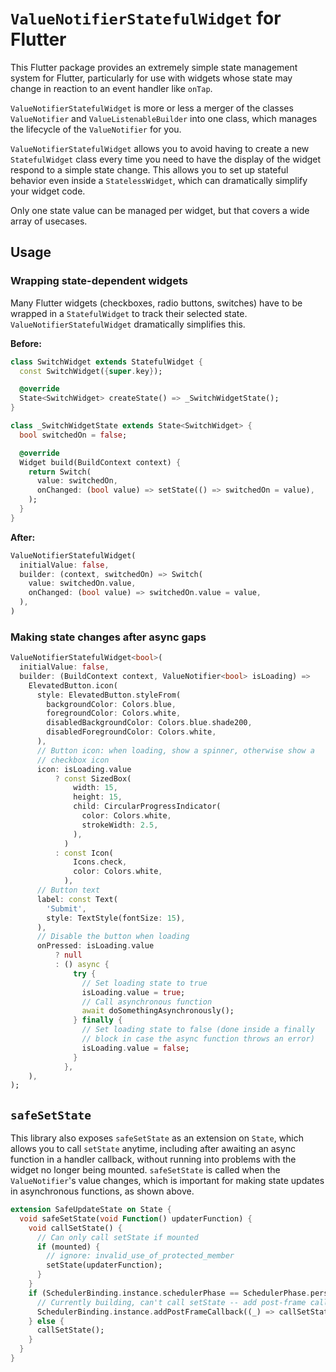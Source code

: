 # `ValueNotifierStatefulWidget` for Flutter

This Flutter package provides an extremely simple state management system for Flutter, particularly for use with widgets whose state may change in reaction to an event handler like `onTap`.

`ValueNotifierStatefulWidget` is more or less a merger of the classes `ValueNotifier` and `ValueListenableBuilder` into one class, which manages the lifecycle of the `ValueNotifier` for you.

`ValueNotifierStatefulWidget` allows you to avoid having to create a new `StatefulWidget` class every time you need to have the display of the widget respond to a simple state change. This allows you to set up stateful behavior even inside a `StatelessWidget`, which can dramatically simplify your widget code.

Only one state value can be managed per widget, but that covers a wide array of usecases.

## Usage

### Wrapping state-dependent widgets

Many Flutter widgets (checkboxes, radio buttons, switches) have to be wrapped in a `StatefulWidget` to track their selected state. `ValueNotifierStatefulWidget` dramatically simplifies this.

**Before:**

```dart
class SwitchWidget extends StatefulWidget {
  const SwitchWidget({super.key});

  @override
  State<SwitchWidget> createState() => _SwitchWidgetState();
}

class _SwitchWidgetState extends State<SwitchWidget> {
  bool switchedOn = false;

  @override
  Widget build(BuildContext context) {
    return Switch(
      value: switchedOn,
      onChanged: (bool value) => setState(() => switchedOn = value),
    );
  }
}
```

**After:**

```dart
ValueNotifierStatefulWidget(
  initialValue: false,
  builder: (context, switchedOn) => Switch(
    value: switchedOn.value,
    onChanged: (bool value) => switchedOn.value = value,
  ),
)
```

### Making state changes after async gaps

```dart
ValueNotifierStatefulWidget<bool>(
  initialValue: false,
  builder: (BuildContext context, ValueNotifier<bool> isLoading) =>
    ElevatedButton.icon(
      style: ElevatedButton.styleFrom(
        backgroundColor: Colors.blue,
        foregroundColor: Colors.white,
        disabledBackgroundColor: Colors.blue.shade200,
        disabledForegroundColor: Colors.white,
      ),
      // Button icon: when loading, show a spinner, otherwise show a
      // checkbox icon
      icon: isLoading.value
          ? const SizedBox(
              width: 15,
              height: 15,
              child: CircularProgressIndicator(
                color: Colors.white,
                strokeWidth: 2.5,
              ),
            )
          : const Icon(
              Icons.check,
              color: Colors.white,
            ),
      // Button text
      label: const Text(
        'Submit',
        style: TextStyle(fontSize: 15),
      ),
      // Disable the button when loading
      onPressed: isLoading.value
          ? null
          : () async {
              try {
                // Set loading state to true
                isLoading.value = true;
                // Call asynchronous function
                await doSomethingAsynchronously();
              } finally {
                // Set loading state to false (done inside a finally
                // block in case the async function throws an error)
                isLoading.value = false;
              }
            },
    ),
);
```

## `safeSetState`

This library also exposes `safeSetState` as an extension on `State`, which allows you to call `setState` anytime, including after awaiting an async function in a handler callback, without running into problems with the widget no longer being mounted. `safeSetState` is called when the `ValueNotifier`'s value changes, which is important for making state updates in asynchronous functions, as shown above.

```dart
extension SafeUpdateState on State {
  void safeSetState(void Function() updaterFunction) {
    void callSetState() {
      // Can only call setState if mounted
      if (mounted) {
        // ignore: invalid_use_of_protected_member
        setState(updaterFunction);
      }
    }
    if (SchedulerBinding.instance.schedulerPhase == SchedulerPhase.persistentCallbacks) {
      // Currently building, can't call setState -- add post-frame callback
      SchedulerBinding.instance.addPostFrameCallback((_) => callSetState());
    } else {
      callSetState();
    }
  }
}
```
